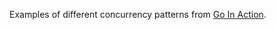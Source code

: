 Examples of different concurrency patterns from [Go In Action](https://www.manning.com/books/go-in-action).